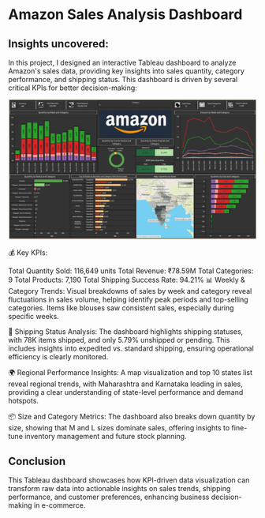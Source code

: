 # Amazon Sales Analysis Dashboard

## Insights uncovered:

In this project, I designed an interactive Tableau dashboard to analyze Amazon's sales data, providing key insights into sales quantity, category performance, and shipping status. This dashboard is driven by several critical KPIs for better decision-making:

![Dasgboard](https://github.com/Sakshiistwal13/Amazon-Sales-Analysis-Dashboard/blob/main/Amazon.png)

💰 Key KPIs:

Total Quantity Sold: 116,649 units
Total Revenue: ₹78.59M
Total Categories: 9
Total Products: 7,190
Total Shipping Success Rate: 94.21%
📊 Weekly & Category Trends: Visual breakdowns of sales by week and category reveal fluctuations in sales volume, helping identify peak periods and top-selling categories. Items like blouses saw consistent sales, especially during specific weeks.

🚚 Shipping Status Analysis: The dashboard highlights shipping statuses, with 78K items shipped, and only 5.79% unshipped or pending. This includes insights into expedited vs. standard shipping, ensuring operational efficiency is clearly monitored.

🌍 Regional Performance Insights: A map visualization and top 10 states list reveal regional trends, with Maharashtra and Karnataka leading in sales, providing a clear understanding of state-level performance and demand hotspots.

📦 Size and Category Metrics: The dashboard also breaks down quantity by size, showing that M and L sizes dominate sales, offering insights to fine-tune inventory management and future stock planning.

## Conclusion

This Tableau dashboard showcases how KPI-driven data visualization can transform raw data into actionable insights on sales trends, shipping performance, and customer preferences, enhancing business decision-making in e-commerce.

